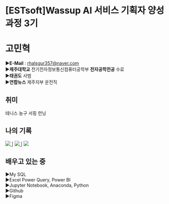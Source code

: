# [ESTsoft]Wassup AI 서비스 기획자 양성과정 3기

# 고민혁
▶**E-Mail** : rhalsgur357@naver.com   
▶**제주대학교** 전기전자정보통신컴퓨터공학부 **전자공학전공** 수료   
▶**태권도** 사범   
▶**연합뉴스** 제주지부 운전직   

## 취미

테니스 농구 서핑 런닝

## 나의 기록
  <a href="https://www.notion.so/oreumi/878125b2e637489a818052fedb17c5b7?pvs=4">
   <img src="https://img.shields.io/badge/notion-20232a.svg?style=for-the-badge&logo=notion&logoColor=000000" />
  </a>
     |
  <a href="https://www.instagram.com/kominhy/">
   <img src="https://img.shields.io/badge/instagram-20232a.svg?style=for-the-badge&logo=instagram&logoColor=E4405F" />
  </a>
     |
  <a href="https://www.facebook.com/profile.php?id=100004826503164&locale=ko_KR">
   <img src="https://img.shields.io/badge/facebook-20232a.svg?style=for-the-badge&logo=facebook&logoColor=0866FF" />
  </a>


## 배우고 있는 중
▶My SQL   
▶Excel Power Query, Power BI   
▶Jupyter Notebook, Anaconda, Python   
▶Github   
▶Figma   
